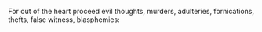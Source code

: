For out of the heart proceed evil thoughts, murders, adulteries, fornications, thefts, false witness, blasphemies:
